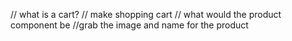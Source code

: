 // what is a cart?
// make shopping cart
// what would the product component be
//grab the image and name for the product
